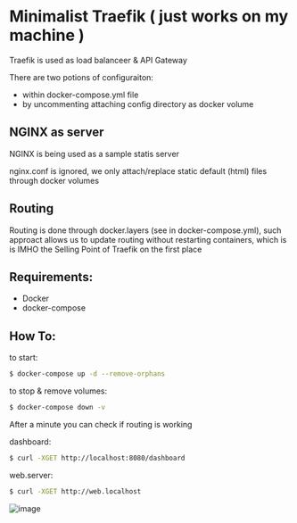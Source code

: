 # Minimalist Traefik ( just works on my machine )

Traefik is used as load balanceer & API Gateway 

There are two potions of configuraiton: 
- within docker-compose.yml file
- by uncommenting attaching config directory as docker volume

## NGINX as server
NGINX is being used as a sample statis server

nginx.conf is ignored, we only attach/replace static default (html) files through docker volumes

## Routing
Routing is done through docker.layers (see in docker-compose.yml), such approact allows us to update routing without restarting containers, which is is IMHO the Selling Point of Traefik on the first place

## Requirements:
- Docker
- docker-compose

## How To:
to start: 
```bash
$ docker-compose up -d --remove-orphans
```

to stop & remove volumes: 
```bash
$ docker-compose down -v
```
After a minute you can check if routing is working

dashboard:
```bash
$ curl -XGET http://localhost:8080/dashboard
```

web.server:
```bash
$ curl -XGET http://web.localhost
```

![image](https://user-images.githubusercontent.com/31799546/183222869-db488e81-41a6-4eaa-b6bc-7149c556387d.png)
